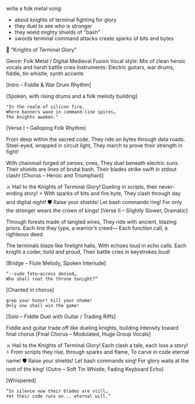 write a folk metal song:
 - about knights of terminal fighting for glory
 - they duel to see who is stronger
 - they wield mighty shields of "bash"
 - swords terminal command attacks create sparks of bits and bytes

🎵 “Knights of Terminal Glory”

Genre: Folk Metal / Digital Medieval Fusion
Vocal style: Mix of clean heroic vocals and harsh battle cries
Instruments: Electric guitars, war drums, fiddle, tin whistle, synth accents

[Intro – Fiddle & War Drum Rhythm]

[Spoken, with rising drums and a folk melody building]

    "In the realm of silicon fire,
    Where banners wave in command-line spires…
    The knights awaken."

[Verse I – Galloping Folk Rhythm]

From deep within the sacred code,
They ride on bytes through data roads.
Steel-eyed, wrapped in circuit light,
They march to prove their strength in fight!

With chainmail forged of zeroes, ones,
They duel beneath electric suns.
Their shields are lines of brutal bash,
Their blades strike swift in stdout clash!
[Chorus – Heroic and Triumphant]

⚔️ Hail to the Knights of Terminal Glory!
Dueling in scripts, their never-ending story!
⚡ With sparks of bits and fire byte,
They clash through day and digital night!
🛡️ Raise your shields! Let bash commands ring!
For only the stronger wears the crown of kings!
[Verse II – Slightly Slower, Dramatic]

Through forests made of tangled wires,
They ride with ancient, blazing priors.
Each line they type, a warrior’s creed—
Each function call, a righteous deed.

The terminals blaze like firelight halls,
With echoes loud in echo calls.
Each knight a coder, bold and proud,
Their battle cries in keystrokes loud!

[Bridge – Flute Melody, Spoken Interlude]

    “--sudo fate—access denied…
    Who shall root the throne tonight?”

[Chanted in chorus]

    grep your honor! kill your shame!
    Only one shall win the game!

[Solo – Fiddle Duel with Guitar / Trading Riffs]

Fiddle and guitar trade off like dueling knights, building intensity toward final chorus
[Final Chorus – Modulated, Huge Group Vocals]

⚔️ Hail to the Knights of Terminal Glory!
Each clash a tale, each loss a story!
⚡ From scripts they rise, through sparks and flame,
To carve in code eternal name!
🛡️ Raise your shields! Let bash commands sing!
For glory waits at the root of the king!
(Outro – Soft Tin Whistle, Fading Keyboard Echo)

[Whispered]

    “In silence now their blades are still…
    Yet their code runs on... eternal will.”
